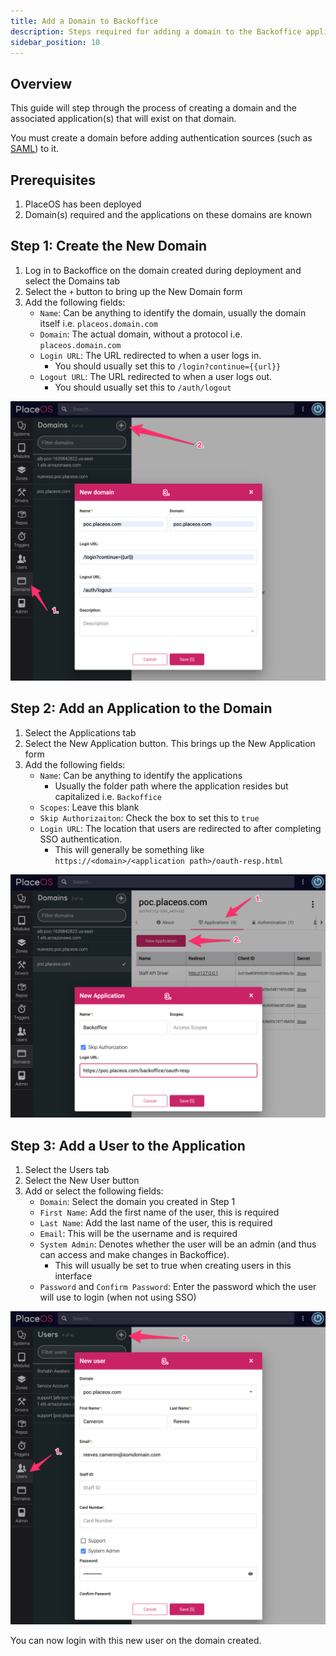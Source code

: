 ```yaml
---
title: Add a Domain to Backoffice
description: Steps required for adding a domain to the Backoffice application
sidebar_position: 10
---
```


## Overview

This guide will step through the process of creating a domain and the associated application(s) that will exist on that domain. 

You must create a domain before adding authentication sources (such as [SAML](configure-saml.md)) to it.

## Prerequisites
1. PlaceOS has been deployed
2. Domain(s) required and the applications on these domains are known

## Step 1: Create the New Domain

1. Log in to Backoffice on the domain created during deployment and select the Domains tab
2. Select the `+` button to bring up the New Domain form
3. Add the following fields:
   - `Name`: Can be anything to identify the domain, usually the domain itself i.e. `placeos.domain.com`
   - `Domain`: The actual domain, without a protocol i.e. `placeos.domain.com`
   - `Login URL`: The URL redirected to when a user logs in. 
      - You should usually set this to `/login?continue={{url}}`
   - `Logout URL`: The URL redirected to when a user logs out. 
      - You should usually set this to `/auth/logout`

![Add Domain](./assets/add_domain.png)

## Step 2: Add an Application to the Domain

1. Select the Applications tab
2. Select the New Application button. 
This brings up the New Application form
3. Add the following fields:
   - `Name`: Can be anything to identify the applications 
      - Usually the folder path where the application resides but capitalized i.e. `Backoffice`
   - `Scopes`: Leave this blank
   - `Skip Authorizaiton`: Check the box to set this to `true`
   - `Login URL`: The location that users are redirected to after completing SSO authentication. 
      - This will generally be something like `https://<domain>/<application path>/oauth-resp.html`

![Add Application](./assets/add_application.png)

## Step 3: Add a User to the Application

1. Select the Users tab
2. Select the New User button
3. Add or select the following fields:
   - `Domain`: Select the domain you created in Step 1
   - `First Name`: Add the first name of the user, this is required
   - `Last Name`: Add the last name of the user, this is required
   - `Email`: This will be the username and is required
   - `System Admin`: Denotes whether the user will be an admin (and thus can access and make changes in Backoffice). 
      - This will usually be set to true when creating users in this interface
   - `Password` and `Confirm Password`: Enter the password which the user will use to login (when not using SSO)

![Add Domain](./assets/add_user.png)

You can now login with this new user on the domain created.
